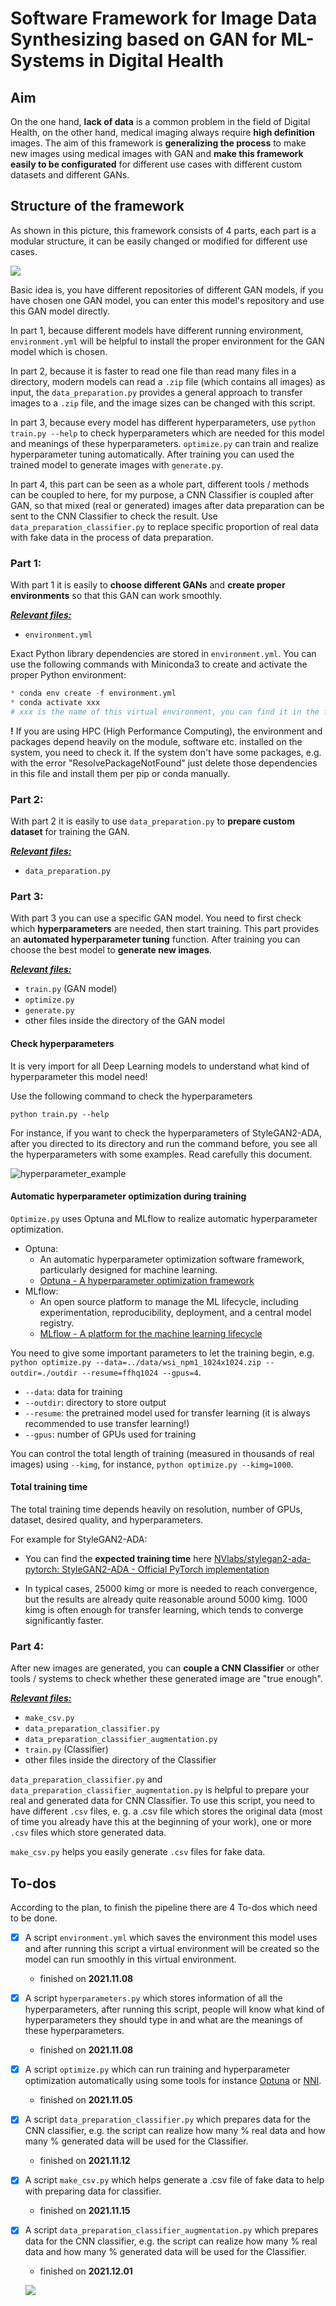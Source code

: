 # Software Framework for Image Data Synthesizing based on GAN for ML-Systems in Digital Health

## Aim

On the one hand, **lack of data** is a common problem in the field of Digital Health, on the other hand, medical imaging always require **high definition** images. The aim of this framework is **generalizing the process** to make new images using medical images with GAN and **make this framework easily to be configurated** for different use cases with different custom datasets and different GANs.

## Structure of the framework

As shown in this picture, this framework consists of 4 parts, each part is a modular structure, it can be easily changed or modified for different use cases. 

![](./Framework.png)

Basic idea is, you have different repositories of different GAN models, if you have chosen one GAN model, you can enter this model's repository and use this GAN model directly. 

In part 1, because different models have different running environment, `environment.yml` will be helpful to install the proper environment for the GAN model which is chosen.

In part 2, because it is faster to read one file than read many files in a directory, modern models can read a `.zip` file (which contains all images) as input, the `data_preparation.py` provides a general approach to transfer images to a `.zip` file, and the image sizes can be changed with this script. 

In part 3, because every model has different hyperparameters, use `python train.py --help` to check hyperparameters which are needed for this model and meanings of these hyperparameters. `optimize.py` can train and realize hyperparameter tuning automatically. After training you can used the trained model to generate images with `generate.py`.

In part 4, this part can be seen as a whole part, different tools / methods can be coupled to here, for my purpose, a CNN Classifier is coupled after GAN, so that mixed (real or generated) images after data preparation can be sent to the CNN Classifier to check the result. Use `data_preparation_classifier.py` to replace specific proportion of real data with fake data in the process of data preparation.

### Part 1:

With part 1 it is easily to **choose different GANs** and **create proper environments** so that this GAN can work smoothly. 

*<u>**Relevant files:**</u>*

- `environment.yml`

Exact Python library dependencies are stored in `environment.yml`. You can use the following commands with Miniconda3 to create and activate the proper Python environment:

```python
* conda env create -f environment.yml
* conda activate xxx 
# xxx is the name of this virtual environment, you can find it in the first line of `environment.yml`)
```

**!** If you are using HPC (High Performance Computing), the environment and packages depend heavily on the module, software etc. installed on the system, you need to check it. If the system don't have some packages, e.g. with the error "ResolvePackageNotFound" just delete those dependencies in this file and install them per pip or conda manually.

### Part 2:

With part 2 it is easily to use `data_preparation.py` to **prepare custom dataset** for training the GAN.

*<u>**Relevant files:**</u>*

- `data_preparation.py`

### Part 3:

With part 3 you can use a specific GAN model. You need to first check which **hyperparameters** are needed, then start training. This part provides an **automated hyperparameter tuning** function. After training you can choose the best model to **generate new images**.

***<u>Relevant files:</u>***

- `train.py` (GAN model)
- `optimize.py`
- `generate.py`
- other files inside the directory of the GAN model

#### Check hyperparameters

It is very import for all Deep Learning models to understand what kind of hyperparameter this model need!

Use the following command to check the hyperparameters

`python train.py --help`

For instance, if you want to check the hyperparameters of StyleGAN2-ADA, after you directed to its directory and run the command before, you see all the hyperparameters with some examples. Read carefully this document.

![hyperparameter_example](./hyperparameter_example.png)

#### Automatic hyperparameter optimization during training

`Optimize.py` uses Optuna and MLflow to realize automatic hyperparameter optimization.

- Optuna: 
  - An automatic hyperparameter optimization software framework, particularly designed for machine learning.
  - [Optuna - A hyperparameter optimization framework](https://optuna.org/)
- MLflow: 
  - An open source platform to manage the ML lifecycle, including experimentation, reproducibility, deployment, and a central model registry.
  - [MLflow - A platform for the machine learning lifecycle](https://mlflow.org/)

You need to give some important parameters to let the training begin, e.g. `python optimize.py --data=../data/wsi_npm1_1024x1024.zip --outdir=./outdir --resume=ffhq1024 --gpus=4`.

- `--data`: data for training
- `--outdir`: directory to store output 
- `--resume`: the pretrained model used for transfer learning (it is always recommended to use transfer learning!)
- `--gpus`: number of GPUs used for training

You can control the total length of training (measured in thousands of real images) using `--kimg`, for instance, `python optimize.py --kimg=1000`.

#### Total training time

The total training time depends heavily on resolution, number of GPUs, dataset, desired quality, and hyperparameters. 

For example for StyleGAN2-ADA:

- You can find the **expected training time** here [NVlabs/stylegan2-ada-pytorch: StyleGAN2-ADA - Official PyTorch implementation](https://github.com/NVlabs/stylegan2-ada-pytorch)

* In typical cases, 25000 kimg or more is needed to reach convergence, but the results are already quite reasonable around 5000 kimg. 1000 kimg is often enough for transfer learning, which tends to converge significantly faster. 

### Part 4:

After new images are generated, you can **couple a CNN Classifier** or other tools / systems to check whether these generated image are "true enough".

***<u>Relevant files:</u>***

- `make_csv.py`
- `data_preparation_classifier.py`
- `data_preparation_classifier_augmentation.py`
- `train.py` (Classifier)
- other files inside the directory of the Classifier

`data_preparation_classifier.py` and `data_preparation_classifier_augmentation.py` is helpful to prepare your real and generated data for CNN Classifier. To use this script, you need to have different `.csv` files, e. g. a .csv file which stores the original data (most of time you already have this at the beginning of your work), one or more `.csv` files which store generated data. 

`make_csv.py` helps you easily generate `.csv` files for fake data.

## To-dos

According to the plan, to finish the pipeline there are 4 To-dos which need to be done.

- [x] A script `environment.yml` which saves the environment this model uses and after running this script a virtual environment will be created so the model can run smoothly in this virtual environment.
  - finished on **2021.11.08**

- [x] A script `hyperparameters.py` which stores information of all the hyperparameters, after running this script, people will know what kind of hyperparameters they should type in and what are the meanings of these hyperparameters.
  - finished on **2021.11.08**

- [x] A script `optimize.py` which can run training and hyperparameter optimization automatically using some tools for instance [Optuna](https://optuna.org/) or [NNI](https://nni.readthedocs.io/en/stable/).
  - finished on **2021.11.05**

- [x] A script `data_preparation_classifier.py` which prepares data for the CNN classifier, e.g. the script can realize how many % real data and how many % generated data will be used for the Classifier.
  - finished on **2021.11.12**

- [x] A script `make_csv.py` which helps generate a .csv file of fake data to help with preparing data for classifier.

  - finished on **2021.11.15**

- [x] A script `data_preparation_classifier_augmentation.py` which prepares data for the CNN classifier, e.g. the script can realize how many % real data and how many % generated data will be used for the Classifier.

  - finished on **2021.12.01**


  ![](./GAN_Pipeline.jpg)